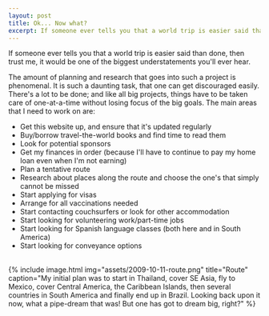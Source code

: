 ```yaml
---
layout: post
title: Ok... Now what?
excerpt: If someone ever tells you that a world trip is easier said than done, then trust me, it would be one of the biggest understatements you'll ever hear.
---
```


If someone ever tells you that a world trip is easier said than done, then trust
me, it would be one of the biggest understatements you'll ever hear.

The amount of planning and research that goes into such a project is phenomenal.
It is such a daunting task, that one can get discouraged easily. There's a lot
to be done; and like all big projects, things have to be taken care of
one-at-a-time without losing focus of the big goals. The main areas that I need
to work on are:

- Get this website up, and ensure that it's updated regularly
- Buy/borrow travel-the-world books and find time to read them
- Look for potential sponsors
- Get my finances in order (because I'll have to continue to pay my home loan
  even when I'm not earning)
- Plan a tentative route
- Research about places along the route and choose the one's that simply cannot
  be missed
- Start applying for visas
- Arrange for all vaccinations needed
- Start contacting couchsurfers or look for other accommodation
- Start looking for volunteering work/part-time jobs
- Start looking for Spanish language classes (both here and in South America)
- Start looking for conveyance options
<br><br>

{% include image.html
    img="assets/2009-10-11-route.png"
    title="Route"
    caption="My initial plan was to start in Thailand, cover SE Asia, fly to
        Mexico, cover Central America, the Caribbean Islands, then several
        countries in South America and finally end up in Brazil. Looking back
        upon it now, what a pipe-dream that was! But one has got to dream big,
        right?" %}
